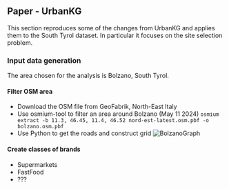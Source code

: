 ## Paper - UrbanKG

This section reproduces some of the changes from UrbanKG and applies 
them to the South Tyrol dataset. In particular it focuses on the site
selection problem.

### Input data generation
The area chosen for the analysis is Bolzano, South Tyrol. 

#### Filter OSM area
- Download the OSM file from GeoFabrik, North-East Italy
- Use osmium-tool to filter an area around Bolzano (May 11 2024)
```osmium extract -b 11.3, 46.45, 11.4, 46.52 nord-est-latest.osm.pbf -o bolzano.osm.pbf```
- Use Python to get the roads and construct grid ![BolzanoGraph](Bolzano_grid.png)

#### Create classes of brands
- Supermarkets
- FastFood
- ???